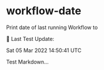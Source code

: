 # workflow-date
Print date of last running Workflow to 

🎉 Last Test Update: 
<!-- DEFAULT-TAG:START -->
Sat  05 Mar 2022  14:50:41 UTC
<!-- DEFAULT-TAG:END -->


Test Markdown...
